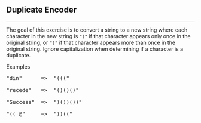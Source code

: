 ## Duplicate Encoder

---

The goal of this exercise is to convert a string to a new string where each character in the new string is `"("` if that character appears only once in the original string, or `")"` if that character appears more than once in the original string. Ignore capitalization when determining if a character is a duplicate.

Examples

<pre>
"din"      =>  "((("<br/>
"recede"   =>  "()()()"<br/>
"Success"  =>  ")())())"<br/>
"(( @"     =>  "))(("
</pre>
